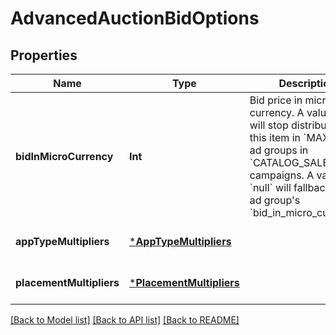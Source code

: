 # AdvancedAuctionBidOptions

## Properties
Name | Type | Description | Notes
------------ | ------------- | ------------- | -------------
**bidInMicroCurrency** | **Int** | Bid price in micro currency. A value of 0 will stop distribution for this item in &#x60;MAX_BID&#x60; ad groups in &#x60;CATALOG_SALES&#x60; campaigns. A value of &#x60;null&#x60; will fallback to the ad group&#39;s &#x60;bid_in_micro_currency&#x60;. | [optional] [default to null]
**appTypeMultipliers** | [***AppTypeMultipliers**](AppTypeMultipliers.md) |  | [optional] [default to null]
**placementMultipliers** | [***PlacementMultipliers**](PlacementMultipliers.md) |  | [optional] [default to null]

[[Back to Model list]](../README.md#documentation-for-models) [[Back to API list]](../README.md#documentation-for-api-endpoints) [[Back to README]](../README.md)



